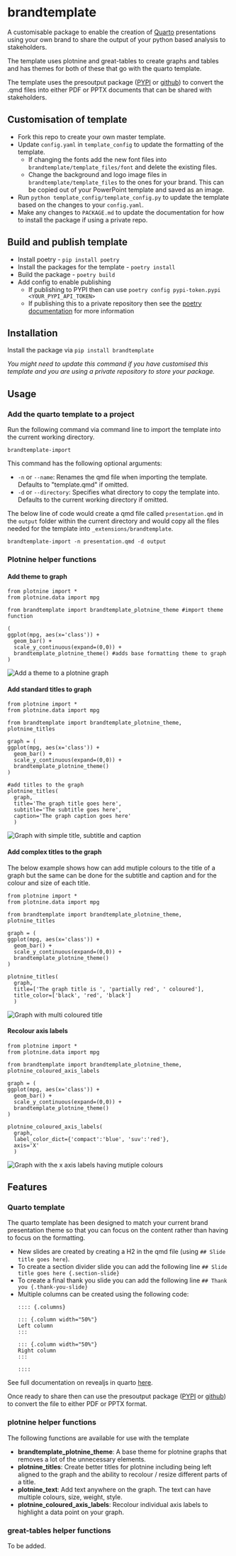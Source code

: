 # brandtemplate

A customisable package to enable the creation of [Quarto](https://quarto.org/) presentations using your own brand to share the output of your python based analysis to stakeholders. 

The template uses plotnine and great-tables to create graphs and tables and has themes for both of these that go with the quarto template.

The template uses the presoutput package ([PYPI](https://pypi.org/project/presoutput/) or [github](https://github.com/aplunket/presoutput)) to convert the .qmd files into either PDF or PPTX documents that can be shared with stakeholders.

## Customisation of template

- Fork this repo to create your own master template.
- Update `config.yaml` in `template_config` to update the formatting of the template.
  - If changing the fonts add the new font files into `brandtemplate/template_files/font` and delete the existing files.
  - Change the background and logo image files in `brandtemplate/template_files` to the ones for your brand. This can be copied out of your PowerPoint template and saved as an image.
- Run `python template_config/template_config.py` to update the template based on the changes to your `config.yaml`.
- Make any changes to `PACKAGE.md` to update the documentation for how to install the package if using a private repo.

## Build and publish template

- Install poetry - `pip install poetry`
- Install the packages for the template - `poetry install`
- Build the package - `poetry build`
- Add config to enable publishing
  - If publishing to PYPI then can use `poetry config pypi-token.pypi <YOUR_PYPI_API_TOKEN>`
  - If publishing this to a private repository then see the [poetry documentation](https://python-poetry.org/docs/repositories/#publishing-to-a-private-repository) for more information

## Installation

Install the package via `pip install brandtemplate`

*You might need to update this command if you have customised this template and you are using a private repository to store your package.*

## Usage

### Add the quarto template to a project

Run the following command via command line to import the template into the current working directory.

```{bash}
brandtemplate-import
```

This command has the following optional arguments:
- `-n` or `--name`: Renames the qmd file when importing the template. Defaults to "template.qmd" if omitted.
- `-d` or `--directory`: Specifies what directory to copy the template into. Defaults to the current working directory if omitted.

The below line of code would create a qmd file called `presentation.qmd` in the `output` folder within the current directory and would copy all the files needed for the template into `_extensions/brandtemplate`.

```{bash}
brandtemplate-import -n presentation.qmd -d output
```

### Plotnine helper functions

#### Add theme to graph 

```{python}
from plotnine import *
from plotnine.data import mpg

from brandtemplate import brandtemplate_plotnine_theme #import theme function

(
ggplot(mpg, aes(x='class')) +
  geom_bar() +
  scale_y_continuous(expand=(0,0)) +
  brandtemplate_plotnine_theme() #adds base formatting theme to graph
)
```

![Add a theme to a plotnine graph](example/graph/plotnine_add_theme.png)

#### Add standard titles to graph 

```{python}
from plotnine import *
from plotnine.data import mpg

from brandtemplate import brandtemplate_plotnine_theme, plotnine_titles

graph = (
ggplot(mpg, aes(x='class')) +
  geom_bar() +
  scale_y_continuous(expand=(0,0)) +
  brandtemplate_plotnine_theme() 
)

#add titles to the graph
plotnine_titles(
  graph,
  title='The graph title goes here',
  subtitle='The subtitle goes here',
  caption='The graph caption goes here'
  )
```

![Graph with simple title, subtitle and caption](example/graph/plotnine_simple_titles.png)

#### Add complex titles to the graph

The below example shows how can add mutiple colours to the title of a graph but the same can be done for the subtitle and caption and for the colour and size of each title.

```{python}
from plotnine import *
from plotnine.data import mpg

from brandtemplate import brandtemplate_plotnine_theme, plotnine_titles

graph = (
ggplot(mpg, aes(x='class')) +
  geom_bar() +
  scale_y_continuous(expand=(0,0)) +
  brandtemplate_plotnine_theme() 
)

plotnine_titles(
  graph,
  title=['The graph title is ', 'partially red', ' coloured'],
  title_color=['black', 'red', 'black']
  )
```

![Graph with multi coloured title](example/graph/plotnine_complex_titles.png)

#### Recolour axis labels 

```{python}
from plotnine import *
from plotnine.data import mpg

from brandtemplate import brandtemplate_plotnine_theme, plotnine_coloured_axis_labels

graph = (
ggplot(mpg, aes(x='class')) +
  geom_bar() +
  scale_y_continuous(expand=(0,0)) +
  brandtemplate_plotnine_theme() 
)

plotnine_coloured_axis_labels(
  graph,
  label_color_dict={'compact':'blue', 'suv':'red'},
  axis='X'
  )
```

![Graph with the x axis labels having mutiple colours](example/graph/plotnine_recolour_axis_text.png)

## Features

### Quarto template

The quarto template has been designed to match your current brand presentation theme so that you can focus on the content rather than having to focus on the formatting. 

- New slides are created by creating a H2 in the qmd file (using `## Slide title goes here`).
- To create a section divider slide you can add the following line `## Slide title goes here {.section-slide}`
- To create a final thank you slide you can add the following line `## Thank you {.thank-you-slide}`
- Multiple columns can be created using the following code:
  ```{quarto}
  :::: {.columns}

  ::: {.column width="50%"}
  Left column
  :::

  ::: {.column width="50%"}
  Right column
  :::
 
  ::::
  ```

See full documentation on revealjs in quarto [here](https://quarto.org/docs/presentations/revealjs/).

Once ready to share then can use the presoutput package ([PYPI](https://pypi.org/project/presoutput/) or [github](https://github.com/aplunket/presoutput)) to convert the file to either PDF or PPTX format.

### plotnine helper functions

The following functions are available for use with the template

- **brandtemplate_plotnine_theme**: A base theme for plotnine graphs that removes a lot of the unnecessary elements.
- **plotnine_titles**: Create better titles for plotnine including being left aligned to the graph and the ability to recolour / resize different parts of a title.
- **plotnine_text**: Add text anywhere on the graph. The text can have multiple colours, size, weight, style.
- **plotnine_coloured_axis_labels**: Recolour individual axis labels to highlight a data point on your graph.

### great-tables helper functions

To be added.